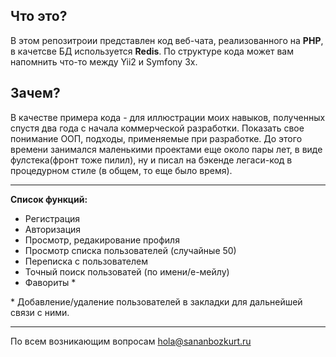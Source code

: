 ## Что это?

В этом репозитроии представлен код веб-чата, реализованного на **PHP**, 
в качетсве БД используется **Redis**. 
По структуре кода может вам напомнить что-то между Yii2 и Symfony 3x.

## Зачем?
В качестве примера кода - для иллюстрации моих навыков, 
полученных спустя два года с начала коммерческой разработки. 
Показать свое понимание ООП, подходы, применяемые при разработке.
До этого времени занимался маленькими проектами еще около пары лет, 
в виде фулстека(фронт тоже пилил), ну и писал на бэкенде легаси-код 
в процедурном стиле (в общем, то еще было время).

***
**Список функций:**
* Регистрация
* Авторизация
* Просмотр, редакирование профиля
* Просмотр списка пользователей (случайные 50)
* Переписка с пользователем
* Точный поиск пользоватей (по имени/е-мейлу) 
* Фавориты \* 

\* Добавление/удаление пользователей в закладки для дальнейшей связи с ними.

***
По всем возникающим вопросам hola@sananbozkurt.ru